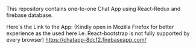 This repository contains one-to-one Chat App using React-Redux and firebase database.

Here's the Link to the App: (Kindly open in Mozilla Firefox for better experience as the used here i.e. React-bootstrap is not fully supported by every browser)
https://chatapp-8dcf2.firebaseapp.com/